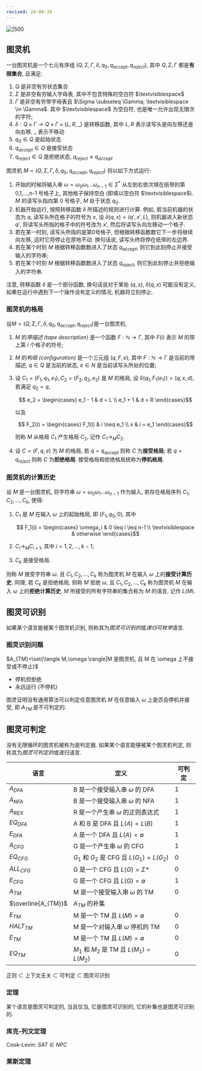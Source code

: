 ```yaml
---
revised: 24-09-19
---
```


![|500](../../attach/密码学_图灵机.avif)

## 图灵机

一台图灵机是一个七元有序组 $(Q,  \Sigma,  \Gamma,  \delta,  q_0,  q_{accept},  q_{reject})$,  其中 $Q,  \Sigma,  \Gamma$ 都是**有限集合**,  且满足:  

1. $Q$ 是非空有穷状态集合
2. $\Sigma$ 是非空有穷输入字母表, 其中不包含特殊的空白符 $\textvisiblespace$
3. $\Gamma$ 是非空有穷带字母表且 $\Sigma \subseteq \Gamma; \textvisiblespace \in \Gamma$. 其中 $\textvisiblespace$ 为空白符, 也是唯一允许出现无限次的字符; 
4. $\delta :  Q \times \Gamma \rightarrow Q \times \Gamma \times \{L,  R,  \_ \}$ 是转移函数,  其中 $L,  R$ 表示读写头是向左移还是向右移,  $\_$ 表示不移动
5. $q_0 \in Q$ 是起始状态
6. $q_{accept} \in Q$ 是接受状态
7. $q_{reject} \in Q$ 是拒绝状态,  $q_{reject} \neq q_{accept}$

图灵机 $M = (Q,  \Sigma,  \Gamma,  \delta,  q_0,  q_{accept},  q_{reject})$ 将以如下方式运行: 

1. 开始的时候将输入串 $\omega = \omega_0 \omega_1 ... \omega_{n-1} \in \Sigma^*$ 从左到右依次填在纸带的第 0,1,...,n-1 号格子上, 其他格子保持空白 (即填以空白符 $\textvisiblespace$). $M$ 的读写头指向第 0 号格子, $M$ 处于状态 $q_0$. 
2. 机器开始运行, 按照转移函数 $\delta$ 所描述的规则进行计算. 例如, 若当前机器的状态为 $q$, 读写头所在格子的符号为 $x$,  设 $\delta(q,  x) = (q',  x',  L)$, 则机器进入新状态 $q'$, 将读写头所指的格子中的符号改为 $x'$, 然后将读写头向左移动一个格子. 
3. 若在某一时刻, 读写头所指的是第0号格子, 但根据转移函数数它下一步将继续向左移, 这时它将停止在原地不动. 换句话说, 读写头终将停在纸带的左边界. 
4. 若在某个时刻 $M$ 根据转移函数数进入了状态 $q_{accept}$, 则它到此刻停止并接受输入的字符串; 
5. 若在某个时刻 $M$ 根据转移函数数进入了状态 $q_{reject}$, 则它到此刻停止并拒绝输入的字符串. 

注意, 转移函数 $\delta$ 是一个部分函数, 换句话说对于某些 $(q,x)$, $\delta(q,x)$ 可能没有定义, 如果在运行中遇到下一个操作没有定义的情况, 机器将立刻停止. 

### 图灵机的格局

设$M = (Q,  \Sigma,  \Gamma,  \delta,  q_0,  q_{accept},  q_{reject})$是一台图灵机, 

1. $M$ 的*带描述 (tape description)* 是一个函数 $F:  \mathbb{N} \rightarrow \Gamma$, 其中 $F(i)$ 表示 $M$ 的带上第 $i$ 个格子的符号; 
2. $M$ 的*构局 (configuration)* 是一个三元组 $(q,  F,  e)$, 其中 $F:  \mathbb{N} \rightarrow \Gamma$ 是当前的带描述, $q \in Q$ 是当前的状态, $e \in N$ 是当前读写头所处的位置;
3. 设 $C_1 = (F_1,  q_1,  e_1),  C_2 = (F_2,  q_2,  e_2)$ 是 $M$ 的格局, 设 $\delta(q_1,  F_1(e_1)) = (q,  x,  d)$, 若满足 $q_2 = q$, 

    $$ e_2 = \begin{cases}
    e_1 - 1 & d = L \\
    e_1 + 1 & d = R
    \end{cases}$$

    以及

    $$ F_2(i) = \begin{cases}
    F_1(i) & i \neq e_1 \\
    x & i = e_1
    \end{cases}$$

    则称 $M$ 从格局 $C_1$ 产生格局 $C_2$, 记作 $C_1 \rightarrow_M C_2$. 

4. 设 $C = (F,  q,  e)$ 为 $M$ 的格局, 若 $q = q_{accept}$ 则称 $C$ 为**接受格局**; 若 $q = q_{reject}$ 则称 $C$ 为**拒绝格局**. 接受格局和拒绝格局统称为**停机格局**. 

### 图灵机的计算历史

设 $M$ 是一台图灵机, 将字符串 $\omega = \omega_0 \omega_1 ... \omega_{n-1}$ 作为输入, 若存在格局序列 $C_1,  C_2,  ...,  C_k$, 使得: 

1. $C_1$ 是 $M$ 在输入 $\omega$ 上的起始格局, 即 $(F_1,  q_0,  0)$, 其中

    $$ F_1(i) = \begin{cases}
    \omega_i & 0 \leq i \leq n-1 \\
    \textvisiblespace & otherwise
    \end{cases}$$

2. $C_i \rightarrow_M C_{i+1}$, 其中 $i = 1,  2,  ...,  k - 1$; 
3. $C_k$ 是接受格局. 

则称 $M$ 接受字符串 $\omega$. 且 $C_1,  C_2,  ...,  C_k$ 称为图灵机 $M$ 在输入 $\omega$ 上的**接受计算历史**. 同理, 若 $C_k$ 是拒绝格局, 则称 $M$ 拒绝 $\omega$, 且 $C_1,  C_2,  ...,  C_k$ 称为图灵机 $M$ 在输入 $\omega$ 上的**拒绝计算历史**. $M$ 所接受的所有字符串的集合称为 $M$ 的语言, 记作 $L(M)$. 

## 图灵可识别

如果某个语言能被某个图灵机识别, 则称其为*图灵可识别的*或*递归可枚举*语言. 

### 图灵识别问题

$A_{TM}=\set{\langle M,\omega \rangle|M 是图灵机, 且 M 在 \omega 上不接受或不停止}$
- 停机但拒绝 
- 永远运行 (不停机)

图灵证明没有通用算法可以判定任意图灵机 $M$ 在任意输入 $\omega$ 上是否会停机并接受, 即 $A_{TM}$ 是不可判定的.

## 图灵可判定

没有无限循环的图灵机被称为是判定器. 如果某个语言能够被某个图灵机判定, 则称其为*图灵可判定的*或递归语言.

| 语言                | 定义                                             | 可判定 |
| ------------------- | ------------------------------------------------ | ------ |
| $A_{DFA}$           | B 是一个接受输入串 $\omega$ 的 DFA               | 1      |
| $A_{NFA}$           | B 是一个接受输入串 $\omega$ 的 NFA               | 1      |
| $A_{REX}$           | R 是一个产生串 $\omega$ 的正则表达式             | 1      |
| $EQ_{DFA}$          | A 和 B 是 DFA 且 $L(A)=L(B)$                     | 1       |
| $E_{DFA}$           | A 是一个 DFA 且 $L(A)=\emptyset$                 | 1      |
| $A_{CFG}$           | G 是一个产生串 $\omega$ 的 CFG                   | 1      |
| $EQ_{CFG}$          | $G_{1}$ 和 $G_{2}$ 是 CFG 且 $L(G_{1})=L(G_{2})$ | 0      |
| $ALL_{CFG}$         | G 是一个 CFG 且 $L(G)=\Sigma*$                   | 0      |
| $E_{CFG}$           | G 是一个 CFG 且 $L(G)=\emptyset$                 | 1      |
| $A_{TM}$            | M 是一个接受输入串 $\omega$ 的 TM                | 0      |
| $\overline{A_{TM}}$ | $A_{TM}$ 的补集                                  |        |
| $E_{TM}$            | M 是一个 TM 且 $L(M) = \emptyset$                | 0      |
| $HALT_{TM}$         | M 是一个对输入串 $\omega$ 停机的 TM              | 0      |
| $E_{TM}$            | M 是一个 TM 且 $L(M)=\emptyset$                  | 0      |
| $EQ_{TM}$           | $M_{1}$ 和 $M_{2}$ 是 TM 且 $L(M_{1})=L(M_{2})$  | 0      |

正则 $\subset$ 上下文无关 $\subset$ 可判定 $\subset$ 图灵可识别

### 定理

某个语言是图灵可判定的, 当且仅当, 它是图灵可识别的, 它的补集也是图灵可识别的.

### 库克-列文定理 

Cook-Levin:   $SAT \in NPC$

### 莱斯定理


